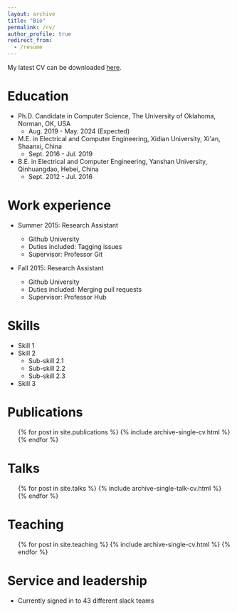 ```yaml
---
layout: archive
title: "Bio"
permalink: /cv/
author_profile: true
redirect_from:
  - /resume
---
```



My latest CV can be downloaded [here](<embed src="{{https://github.com/pikapika2022/pikapika2022.github.io/tree/master}}/files/Qiuye_CV.pdf" width="600" height="700" type='application/pdf'>).

Education
======
* Ph.D. Candidate in Computer Science, The University of Oklahoma, Norman, OK, USA
  * Aug. 2019 - May. 2024 (Expected)
* M.E. in Electrical and Computer Engineering, Xidian University, Xi'an, Shaanxi, China
  * Sept. 2016 - Jul. 2019
* B.E. in Electrical and Computer Engineering, Yanshan University, Qinhuangdao, Hebei, China
  * Sept. 2012 - Jul. 2016

Work experience
======
* Summer 2015: Research Assistant
  * Github University
  * Duties included: Tagging issues
  * Supervisor: Professor Git

* Fall 2015: Research Assistant
  * Github University
  * Duties included: Merging pull requests
  * Supervisor: Professor Hub
  
Skills
======
* Skill 1
* Skill 2
  * Sub-skill 2.1
  * Sub-skill 2.2
  * Sub-skill 2.3
* Skill 3

Publications
======
  <ul>{% for post in site.publications %}
    {% include archive-single-cv.html %}
  {% endfor %}</ul>
  
Talks
======
  <ul>{% for post in site.talks %}
    {% include archive-single-talk-cv.html %}
  {% endfor %}</ul>
  
Teaching
======
  <ul>{% for post in site.teaching %}
    {% include archive-single-cv.html %}
  {% endfor %}</ul>
  
Service and leadership
======
* Currently signed in to 43 different slack teams
